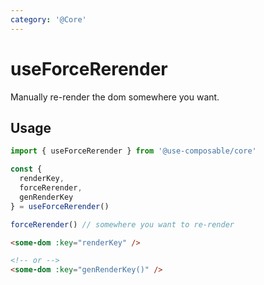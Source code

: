 ```yaml
---
category: '@Core'
---
```


# useForceRerender

Manually re-render the dom somewhere you want.

## Usage

```ts
import { useForceRerender } from '@use-composable/core'

const {
  renderKey,
  forceRerender,
  genRenderKey
} = useForceRerender()

forceRerender() // somewhere you want to re-render
```

```html
<some-dom :key="renderKey" />

<!-- or -->
<some-dom :key="genRenderKey()" />
```
